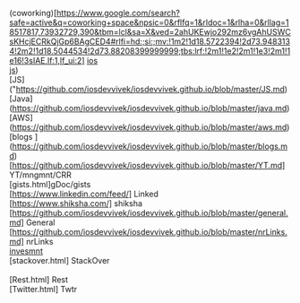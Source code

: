  (coworking)[https://www.google.com/search?safe=active&q=coworking+space&npsic=0&rflfq=1&rldoc=1&rlha=0&rllag=18517817,73932729,390&tbm=lcl&sa=X&ved=2ahUKEwjo292mz6vgAhUSWCsKHcjECRkQjGp6BAgCED4#rlfi=hd:;si:;mv:!1m2!1d18.5722394!2d73.9483134!2m2!1d18.5044534!2d73.88208399999999;tbs:lrf:!2m1!1e2!2m1!1e3!2m1!1e16!3sIAE,lf:1,lf_ui:2]
[ios](https://github.com/iosdevvivek/iosdevvivek.github.io/blob/master/iosmain.md)<br>
[js](https://github.com/iosdevvivek/iosdevvivek.github.io/blob/master/JS.md))<br>
 [JS] ("https://github.com/iosdevvivek/iosdevvivek.github.io/blob/master/JS.md) 
[Java] (https://github.com/iosdevvivek/iosdevvivek.github.io/blob/master/java.md)  <br>
[AWS] (https://github.com/iosdevvivek/iosdevvivek.github.io/blob/master/aws.md)  <br>
[blogs ] (https://github.com/iosdevvivek/iosdevvivek.github.io/blob/master/blogs.md) <br>
 [https://github.com/iosdevvivek/iosdevvivek.github.io/blob/master/YT.md] YT/mngmnt/CRR <br>
[gists.html]gDoc/gists <br>
[https://www.linkedin.com/feed/] Linked <br>
[https://www.shiksha.com/] shiksha <br>
[https://github.com/iosdevvivek/iosdevvivek.github.io/blob/master/general.md] General <br>
[https://github.com/iosdevvivek/iosdevvivek.github.io/blob/master/nrLinks.md] nrLinks <br>
[invesmnt](https://github.com/iosdevvivek/iosdevvivek.github.io/blob/master/investment.md)<br>
[stackover.html] StackOver <br>	      
[Rest.html] Rest <br>
[Twitter.html] Twtr <br>	
